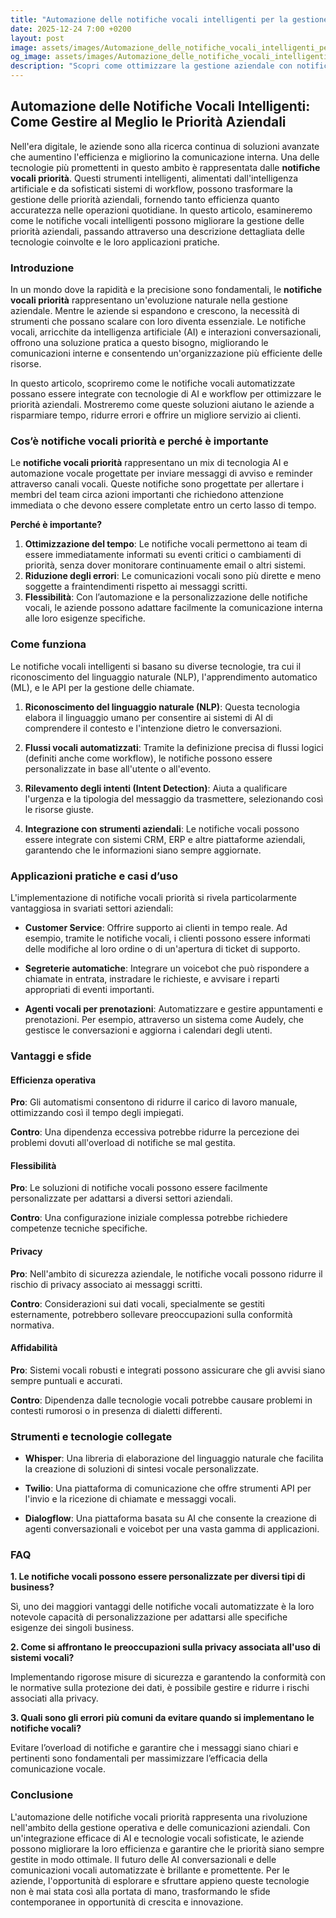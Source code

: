 ```yaml
---
title: "Automazione delle notifiche vocali intelligenti per la gestione delle priorità aziendali"
date: 2025-12-24 7:00 +0200
layout: post
image: assets/images/Automazione_delle_notifiche_vocali_intelligenti_per_la_gestione_delle_priorit_aziendali.jpg
og_image: assets/images/Automazione_delle_notifiche_vocali_intelligenti_per_la_gestione_delle_priorit_aziendali.jpg
description: "Scopri come ottimizzare la gestione aziendale con notifiche vocali priorità integrate in workflow automatizzati per migliorare efficienza e comunicazione."
---
```


## Automazione delle Notifiche Vocali Intelligenti: Come Gestire al Meglio le Priorità Aziendali

Nell'era digitale, le aziende sono alla ricerca continua di soluzioni avanzate che aumentino l'efficienza e migliorino la comunicazione interna. Una delle tecnologie più promettenti in questo ambito è rappresentata dalle **notifiche vocali priorità**. Questi strumenti intelligenti, alimentati dall'intelligenza artificiale e da sofisticati sistemi di workflow, possono trasformare la gestione delle priorità aziendali, fornendo tanto efficienza quanto accuratezza nelle operazioni quotidiane. In questo articolo, esamineremo come le notifiche vocali intelligenti possono migliorare la gestione delle priorità aziendali, passando attraverso una descrizione dettagliata delle tecnologie coinvolte e le loro applicazioni pratiche.

### Introduzione

In un mondo dove la rapidità e la precisione sono fondamentali, le **notifiche vocali priorità** rappresentano un'evoluzione naturale nella gestione aziendale. Mentre le aziende si espandono e crescono, la necessità di strumenti che possano scalare con loro diventa essenziale. Le notifiche vocali, arricchite da intelligenza artificiale (AI) e interazioni conversazionali, offrono una soluzione pratica a questo bisogno, migliorando le comunicazioni interne e consentendo un'organizzazione più efficiente delle risorse.

In questo articolo, scopriremo come le notifiche vocali automatizzate possano essere integrate con tecnologie di AI e workflow per ottimizzare le priorità aziendali. Mostreremo come queste soluzioni aiutano le aziende a risparmiare tempo, ridurre errori e offrire un migliore servizio ai clienti.

### Cos’è notifiche vocali priorità e perché è importante

Le **notifiche vocali priorità** rappresentano un mix di tecnologia AI e automazione vocale progettate per inviare messaggi di avviso e reminder attraverso canali vocali. Queste notifiche sono progettate per allertare i membri del team circa azioni importanti che richiedono attenzione immediata o che devono essere completate entro un certo lasso di tempo.

**Perché è importante?**

1. **Ottimizzazione del tempo**: Le notifiche vocali permettono ai team di essere immediatamente informati su eventi critici o cambiamenti di priorità, senza dover monitorare continuamente email o altri sistemi.
2. **Riduzione degli errori**: Le comunicazioni vocali sono più dirette e meno soggette a fraintendimenti rispetto ai messaggi scritti.
3. **Flessibilità**: Con l’automazione e la personalizzazione delle notifiche vocali, le aziende possono adattare facilmente la comunicazione interna alle loro esigenze specifiche.

### Come funziona

Le notifiche vocali intelligenti si basano su diverse tecnologie, tra cui il riconoscimento del linguaggio naturale (NLP), l'apprendimento automatico (ML), e le API per la gestione delle chiamate.

1. **Riconoscimento del linguaggio naturale (NLP)**: Questa tecnologia elabora il linguaggio umano per consentire ai sistemi di AI di comprendere il contesto e l'intenzione dietro le conversazioni.
   
2. **Flussi vocali automatizzati**: Tramite la definizione precisa di flussi logici (definiti anche come workflow), le notifiche possono essere personalizzate in base all'utente o all'evento.
   
3. **Rilevamento degli intenti (Intent Detection)**: Aiuta a qualificare l'urgenza e la tipologia del messaggio da trasmettere, selezionando così le risorse giuste.

4. **Integrazione con strumenti aziendali**: Le notifiche vocali possono essere integrate con sistemi CRM, ERP e altre piattaforme aziendali, garantendo che le informazioni siano sempre aggiornate.

### Applicazioni pratiche e casi d’uso

L'implementazione di notifiche vocali priorità si rivela particolarmente vantaggiosa in svariati settori aziendali:

- **Customer Service**: Offrire supporto ai clienti in tempo reale. Ad esempio, tramite le notifiche vocali, i clienti possono essere informati delle modifiche al loro ordine o di un'apertura di ticket di supporto.
  
- **Segreterie automatiche**: Integrare un voicebot che può rispondere a chiamate in entrata, instradare le richieste, e avvisare i reparti appropriati di eventi importanti.

- **Agenti vocali per prenotazioni**: Automatizzare e gestire appuntamenti e prenotazioni. Per esempio, attraverso un sistema come Audely, che gestisce le conversazioni e aggiorna i calendari degli utenti.

### Vantaggi e sfide

#### Efficienza operativa

**Pro**: Gli automatismi consentono di ridurre il carico di lavoro manuale, ottimizzando così il tempo degli impiegati.

**Contro**: Una dipendenza eccessiva potrebbe ridurre la percezione dei problemi dovuti all'overload di notifiche se mal gestita.

#### Flessibilità

**Pro**: Le soluzioni di notifiche vocali possono essere facilmente personalizzate per adattarsi a diversi settori aziendali.

**Contro**: Una configurazione iniziale complessa potrebbe richiedere competenze tecniche specifiche.

#### Privacy

**Pro**: Nell'ambito di sicurezza aziendale, le notifiche vocali possono ridurre il rischio di privacy associato ai messaggi scritti.

**Contro**: Considerazioni sui dati vocali, specialmente se gestiti esternamente, potrebbero sollevare preoccupazioni sulla conformità normativa.

#### Affidabilità

**Pro**: Sistemi vocali robusti e integrati possono assicurare che gli avvisi siano sempre puntuali e accurati.

**Contro**: Dipendenza dalle tecnologie vocali potrebbe causare problemi in contesti rumorosi o in presenza di dialetti differenti.

### Strumenti e tecnologie collegate

- **Whisper**: Una libreria di elaborazione del linguaggio naturale che facilita la creazione di soluzioni di sintesi vocale personalizzate.
  
- **Twilio**: Una piattaforma di comunicazione che offre strumenti API per l'invio e la ricezione di chiamate e messaggi vocali.
  
- **Dialogflow**: Una piattaforma basata su AI che consente la creazione di agenti conversazionali e voicebot per una vasta gamma di applicazioni.

### FAQ

**1. Le notifiche vocali possono essere personalizzate per diversi tipi di business?**

Sì, uno dei maggiori vantaggi delle notifiche vocali automatizzate è la loro notevole capacità di personalizzazione per adattarsi alle specifiche esigenze dei singoli business.

**2. Come si affrontano le preoccupazioni sulla privacy associata all'uso di sistemi vocali?**

Implementando rigorose misure di sicurezza e garantendo la conformità con le normative sulla protezione dei dati, è possibile gestire e ridurre i rischi associati alla privacy.

**3. Quali sono gli errori più comuni da evitare quando si implementano le notifiche vocali?**

Evitare l’overload di notifiche e garantire che i messaggi siano chiari e pertinenti sono fondamentali per massimizzare l’efficacia della comunicazione vocale.

### Conclusione

L'automazione delle notifiche vocali priorità rappresenta una rivoluzione nell'ambito della gestione operativa e delle comunicazioni aziendali. Con un'integrazione efficace di AI e tecnologie vocali sofisticate, le aziende possono migliorare la loro efficienza e garantire che le priorità siano sempre gestite in modo ottimale. Il futuro delle AI conversazionali e delle comunicazioni vocali automatizzate è brillante e promettente. Per le aziende, l'opportunità di esplorare e sfruttare appieno queste tecnologie non è mai stata così alla portata di mano, trasformando le sfide contemporanee in opportunità di crescita e innovazione.